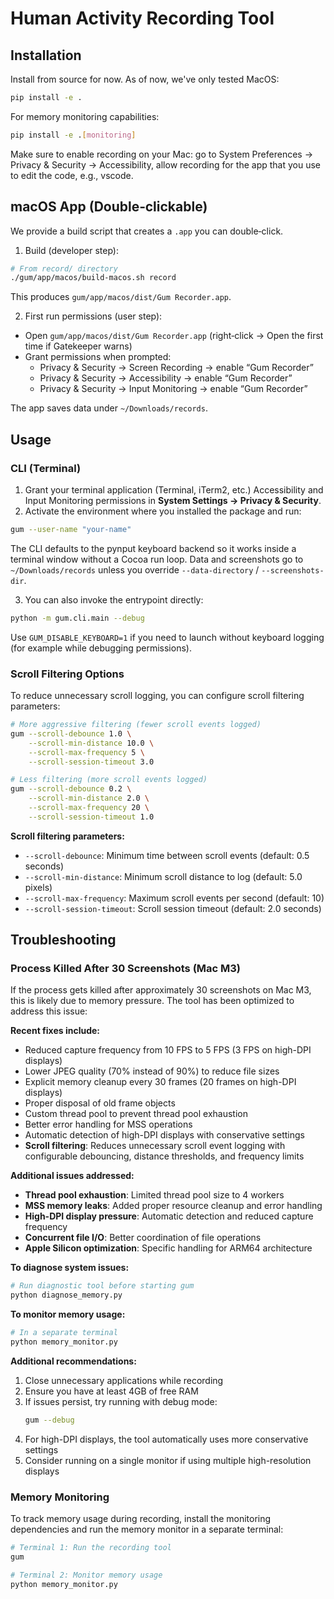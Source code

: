 # Human Activity Recording Tool

## Installation

Install from source for now. As of now, we've only tested MacOS:

```bash
pip install -e .
```

For memory monitoring capabilities:
```bash
pip install -e .[monitoring]
```

Make sure to enable recording on your Mac: go to System Preferences -> Privacy & Security -> Accessibility, allow recording for the app that you use to edit the code, e.g., vscode.

## macOS App (Double‑clickable)

We provide a build script that creates a `.app` you can double‑click.

1) Build (developer step):

```bash
# From record/ directory
./gum/app/macos/build-macos.sh record
```

This produces `gum/app/macos/dist/Gum Recorder.app`.

2) First run permissions (user step):
- Open `gum/app/macos/dist/Gum Recorder.app` (right‑click → Open the first time if Gatekeeper warns)
- Grant permissions when prompted:
  - Privacy & Security → Screen Recording → enable “Gum Recorder”
  - Privacy & Security → Accessibility → enable “Gum Recorder”
  - Privacy & Security → Input Monitoring → enable “Gum Recorder”

The app saves data under `~/Downloads/records`.

## Usage

### CLI (Terminal)

1. Grant your terminal application (Terminal, iTerm2, etc.) Accessibility and Input Monitoring permissions in **System Settings → Privacy & Security**.
2. Activate the environment where you installed the package and run:

```bash
gum --user-name "your-name"
```

   The CLI defaults to the pynput keyboard backend so it works inside a terminal window without a Cocoa run loop. Data and screenshots go to `~/Downloads/records` unless you override `--data-directory` / `--screenshots-dir`.

3. You can also invoke the entrypoint directly:

```bash
python -m gum.cli.main --debug
```

   Use `GUM_DISABLE_KEYBOARD=1` if you need to launch without keyboard logging (for example while debugging permissions).

### Scroll Filtering Options

To reduce unnecessary scroll logging, you can configure scroll filtering parameters:

```bash
# More aggressive filtering (fewer scroll events logged)
gum --scroll-debounce 1.0 \
    --scroll-min-distance 10.0 \
    --scroll-max-frequency 5 \
    --scroll-session-timeout 3.0

# Less filtering (more scroll events logged)
gum --scroll-debounce 0.2 \
    --scroll-min-distance 2.0 \
    --scroll-max-frequency 20 \
    --scroll-session-timeout 1.0
```

**Scroll filtering parameters:**
- `--scroll-debounce`: Minimum time between scroll events (default: 0.5 seconds)
- `--scroll-min-distance`: Minimum scroll distance to log (default: 5.0 pixels)
- `--scroll-max-frequency`: Maximum scroll events per second (default: 10)
- `--scroll-session-timeout`: Scroll session timeout (default: 2.0 seconds)

## Troubleshooting

### Process Killed After 30 Screenshots (Mac M3)

If the process gets killed after approximately 30 screenshots on Mac M3, this is likely due to memory pressure. The tool has been optimized to address this issue:

**Recent fixes include:**
- Reduced capture frequency from 10 FPS to 5 FPS (3 FPS on high-DPI displays)
- Lower JPEG quality (70% instead of 90%) to reduce file sizes
- Explicit memory cleanup every 30 frames (20 frames on high-DPI displays)
- Proper disposal of old frame objects
- Custom thread pool to prevent thread pool exhaustion
- Better error handling for MSS operations
- Automatic detection of high-DPI displays with conservative settings
- **Scroll filtering**: Reduces unnecessary scroll event logging with configurable debouncing, distance thresholds, and frequency limits

**Additional issues addressed:**
- **Thread pool exhaustion**: Limited thread pool size to 4 workers
- **MSS memory leaks**: Added proper resource cleanup and error handling
- **High-DPI display pressure**: Automatic detection and reduced capture frequency
- **Concurrent file I/O**: Better coordination of file operations
- **Apple Silicon optimization**: Specific handling for ARM64 architecture

**To diagnose system issues:**
```bash
# Run diagnostic tool before starting gum
python diagnose_memory.py
```

**To monitor memory usage:**
```bash
# In a separate terminal
python memory_monitor.py
```

**Additional recommendations:**
1. Close unnecessary applications while recording
2. Ensure you have at least 4GB of free RAM
3. If issues persist, try running with debug mode:
   ```bash
   gum --debug
   ```
4. For high-DPI displays, the tool automatically uses more conservative settings
5. Consider running on a single monitor if using multiple high-resolution displays

### Memory Monitoring

To track memory usage during recording, install the monitoring dependencies and run the memory monitor in a separate terminal:

```bash
# Terminal 1: Run the recording tool
gum

# Terminal 2: Monitor memory usage
python memory_monitor.py
```
